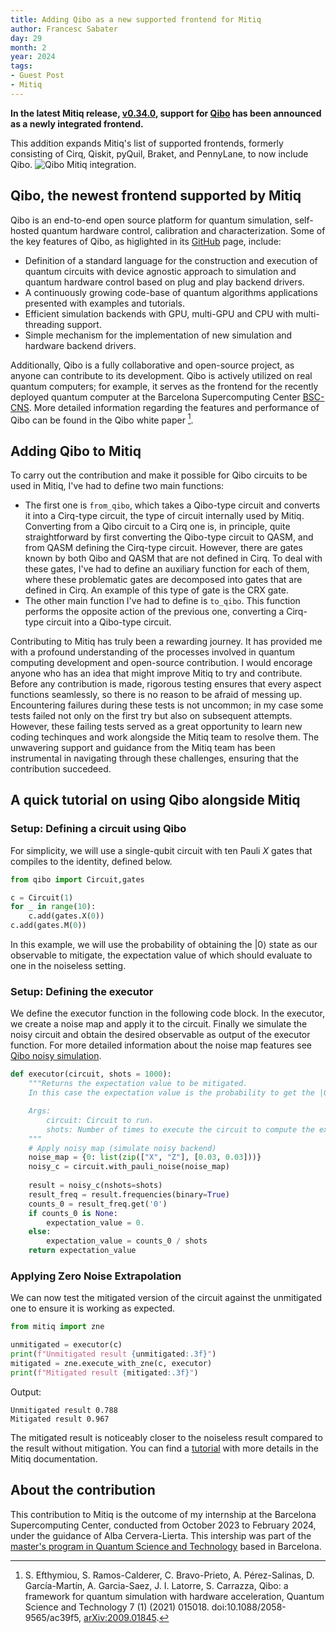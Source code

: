 ```yaml
---
title: Adding Qibo as a new supported frontend for Mitiq
author: Francesc Sabater
day: 29
month: 2
year: 2024
tags:
- Guest Post
- Mitiq
---
```


**In the latest Mitiq release, [v0.34.0](https://github.com/unitaryfoundation/mitiq/discussions/2194), support for [Qibo](https://qibo.science/) has been announced as a newly integrated frontend.** 

This addition expands Mitiq's list of supported frontends, formerly consisting of Cirq, Qiskit, pyQuil, Braket, and PennyLane, to now include Qibo.
![Qibo Mitiq integration.](/images/qibo-mitiq.png)

## Qibo, the newest frontend supported by Mitiq
Qibo is an end-to-end open source platform for quantum simulation, self-hosted quantum hardware control, calibration and characterization. 
Some of the key features of Qibo, as higlighted in its [GitHub](https://github.com/qiboteam/qibo) page, include:
- Definition of a standard language for the construction and execution of quantum circuits with device agnostic approach to simulation and quantum hardware control based on plug and play backend drivers.
- A continuously growing code-base of quantum algorithms applications presented with examples and tutorials.
- Efficient simulation backends with GPU, multi-GPU and CPU with multi-threading support.
- Simple mechanism for the implementation of new simulation and hardware backend drivers.

Additionally, Qibo is a fully collaborative and open-source project, as anyone can contribute to its development. Qibo is actively utilized on real quantum computers; for example, it serves as the frontend for the recently deployed quantum computer at the Barcelona Supercomputing Center [BSC-CNS](https://www.bsc.es/). More detailed information regarding the features and performance of Qibo can be found in the Qibo white paper [^1].

## Adding Qibo to Mitiq 
To carry out the contribution and make it possible for Qibo circuits to be used in Mitiq, I've had to define two main functions:
- The first one is `from_qibo`, which takes a Qibo-type circuit and converts it into a Cirq-type circuit, the type of circuit internally used by Mitiq. Converting from a Qibo circuit to a Cirq one is, in principle, quite straightforward by first converting the Qibo-type circuit to QASM, and from QASM defining the Cirq-type circuit. However, there are gates known by both Qibo and QASM that are not defined in Cirq. To deal with these gates, I've had to define an auxiliary function for each of them, where these problematic gates are decomposed into gates that are defined in Cirq. An example of this type of gate is the CRX gate.
- The other main function I've had to define is `to_qibo`. This function performs the opposite action of the previous one, converting a Cirq-type circuit into a Qibo-type circuit.

Contributing to Mitiq has truly been a rewarding journey. It has provided me with a profound understanding of the processes involved in quantum computing development and open-source contribution. I would encorage anyone who has an idea that might improve Mitiq to try and contribute. Before any contribution is made, rigorous testing ensures that every aspect functions seamlessly, so there is no reason to be afraid of messing up. Encountering failures during these tests is not uncommon; in my case some tests  failed not only on the first try but also on subsequent attempts. However, these failing tests served as a great opportunity to learn new coding techinques and work alongside the Mitiq team to resolve them. The unwavering support and guidance from the Mitiq team has been instrumental in navigating through these challenges, ensuring that the contribution succedeed. 

## A quick tutorial on using Qibo alongside Mitiq 

### Setup: Defining a circuit using Qibo

For simplicity, we will use a single-qubit circuit with ten Pauli _X_ gates that compiles to the identity, defined below.

```python 
from qibo import Circuit,gates

c = Circuit(1) 
for _ in range(10): 
    c.add(gates.X(0))
c.add(gates.M(0))
```

In this example, we will use the probability of obtaining the |0⟩ state as our observable to mitigate, the expectation value of which should evaluate to one in the noiseless setting.

### Setup: Defining the executor 

We define the executor function in the following code block. In the executor, we create a noise map and apply it to the circuit. Finally we simulate the noisy circuit and obtain the desired observable as output of the executor function. For more detailed information about the noise map features see [Qibo noisy simulation](<https://qibo.science/qibo/stable/code-examples/advancedexamples.html#adding-noise-after-every-gate>).  

```python
def executor(circuit, shots = 1000):
    """Returns the expectation value to be mitigated. 
    In this case the expectation value is the probability to get the |0> state. 

    Args:
        circuit: Circuit to run.
        shots: Number of times to execute the circuit to compute the expectation value.
    """
    # Apply noisy map (simulate noisy backend)
    noise_map = {0: list(zip(["X", "Z"], [0.03, 0.03]))}
    noisy_c = circuit.with_pauli_noise(noise_map)
    
    result = noisy_c(nshots=shots)
    result_freq = result.frequencies(binary=True)
    counts_0 = result_freq.get('0')
    if counts_0 is None:
        expectation_value = 0.
    else:
        expectation_value = counts_0 / shots  
    return expectation_value
```

### Applying Zero Noise Extrapolation

We can now test the mitigated version of the circuit against the unmitigated one to ensure it is working as expected. 

```python
from mitiq import zne

unmitigated = executor(c) 
print(f"Unmitigated result {unmitigated:.3f}")
mitigated = zne.execute_with_zne(c, executor)
print(f"Mitigated result {mitigated:.3f}")
```
Output: 
```
Unmitigated result 0.788
Mitigated result 0.967
```
The mitigated result is noticeably closer to the noiseless result compared to the result without mitigation. You can find a [tutorial](https://mitiq.readthedocs.io/en/latest/examples/qibo-noisy-simulation.html) with more details in the Mitiq documentation.

## About the contribution 
This contribution to Mitiq is the outcome of my internship at the Barcelona Supercomputing Center, conducted from October 2023 to February 2024, under the guidance of Alba Cervera-Lierta. This intership was part of the [master's program in Quantum Science and Technology](https://quantummasterbarcelona.eu/) based in Barcelona.

[^1]: S. Efthymiou, S. Ramos-Calderer, C. Bravo-Prieto, A. Pérez-Salinas, D. Garcı́a-Martı́n, A. Garcia-Saez, J. I. Latorre, S. Carrazza, Qibo: a framework for quantum simulation with hardware acceleration, Quantum Science and Technology 7 (1) (2021) 015018. doi:10.1088/2058-9565/ac39f5, [arXiv:2009.01845](https://arxiv.org/abs/2009.01845).
